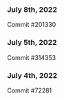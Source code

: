 ### July 8th, 2022

Commit #201330

### July 5th, 2022

Commit #314353


### July 4th, 2022

Commit #72281
